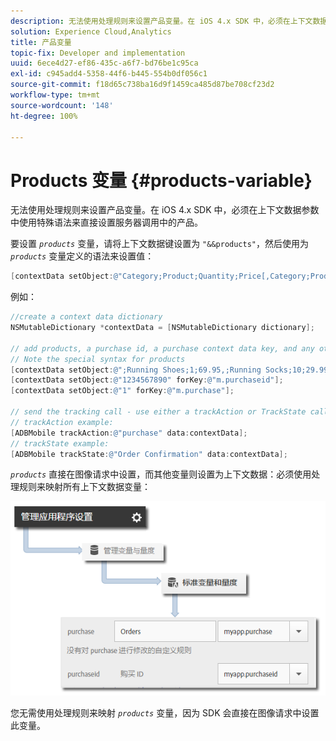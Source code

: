 ```yaml
---
description: 无法使用处理规则来设置产品变量。在 iOS 4.x SDK 中，必须在上下文数据参数中使用特殊语法来直接设置服务器调用中的产品。
solution: Experience Cloud,Analytics
title: 产品变量
topic-fix: Developer and implementation
uuid: 6ece4d27-ef86-435c-a6f7-bd76be1c95ca
exl-id: c945add4-5358-44f6-b445-554b0df056c1
source-git-commit: f18d65c738ba16d9f1459ca485d87be708cf23d2
workflow-type: tm+mt
source-wordcount: '148'
ht-degree: 100%

---
```


# Products 变量 {#products-variable}

无法使用处理规则来设置产品变量。在 iOS 4.x SDK 中，必须在上下文数据参数中使用特殊语法来直接设置服务器调用中的产品。

要设置 *`products`* 变量，请将上下文数据键设置为 `"&&products"`，然后使用为 *`products`* 变量定义的语法来设置值：

```objective-c
[contextData setObject:@"Category;Product;Quantity;Price[,Category;Product;Quantity;Price]" forKey:@"&&products"];
```

例如：

```objective-c
//create a context data dictionary 
NSMutableDictionary *contextData = [NSMutableDictionary dictionary]; 
 
// add products, a purchase id, a purchase context data key, and any other data you want to collect. 
// Note the special syntax for products 
[contextData setObject:@";Running Shoes;1;69.95,;Running Socks;10;29.99" forKey:@"&&products"]; 
[contextData setObject:@"1234567890" forKey:@"m.purchaseid"]; 
[contextData setObject:@"1" forKey:@"m.purchase"]; 
 
// send the tracking call - use either a trackAction or TrackState call. 
// trackAction example: 
[ADBMobile trackAction:@"purchase" data:contextData]; 
// trackState example: 
[ADBMobile trackState:@"Order Confirmation" data:contextData]; 
```

*`products`* 直接在图像请求中设置，而其他变量则设置为上下文数据：必须使用处理规则来映射所有上下文数据变量：

![](assets/map-products.png)

您无需使用处理规则来映射 *`products`* 变量，因为 SDK 会直接在图像请求中设置此变量。
